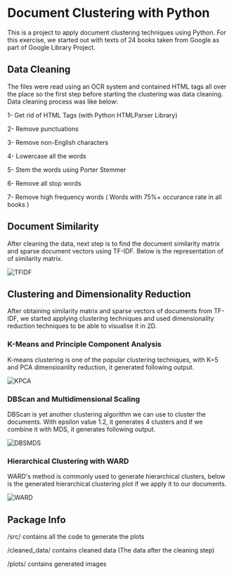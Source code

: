 # Document Clustering with Python

This is a project to apply document clustering techniques using Python. For this exercise, we started out with texts of 24 books taken from Google as part of Google Library Project. 

## Data Cleaning

The files were read using an OCR system and contained HTML tags all over the place so the first step before starting the clustering was data cleaning. Data cleaning process was like below:

1- Get rid of HTML Tags (with Python HTMLParser Library)

2- Remove punctuations

3- Remove non-English characters

4- Lowercase all the words

5- Stem the words using Porter Stemmer

6- Remove all stop words

7- Remove high frequency words ( Words with 75%+ occurance rate in all books )

## Document Similarity

After cleaning the data, next step is to find the document similarity matrix and sparse document vectors using TF-IDF. Below is the representation of of similarity matrix. 

![TFIDF](https://raw.githubusercontent.com/utkuozbulak/document-clustering/master/plots/similarity_matrix.png "TFIDF")

## Clustering and Dimensionality Reduction

After obtaining similarity matrix and sparse vectors of documents from TF-IDF, we started applying clustering techniques and used dimensionality reduction techniques to be able to visualise it in 2D.


### K-Means and Principle Component Analysis

K-means clustering is one of the popular clustering techniques, with K=5 and PCA dimensioanlity reduction, it generated following output.

![KPCA](https://raw.githubusercontent.com/utkuozbulak/document-clustering/master/plots/lined_2.png "KPCA")

### DBScan and Multidimensional Scaling

DBScan is yet another clustering algorithm we can use to cluster the documents. With epsilon value 1.2, it generates 4 clusters and if we combine it with MDS, it generates following output.

![DBSMDS](https://raw.githubusercontent.com/utkuozbulak/document-clustering/master/plots/dbscan-mds.png "DBSMDS")


### Hierarchical Clustering with WARD

WARD's method is commonly used to generate hierarchical clusters, below is the generated hierarchical clustering plot if we apply it to our documents.

![WARD](https://raw.githubusercontent.com/utkuozbulak/document-clustering/master/plots/hier_clustering.png "WARD")

## Package Info

/src/ contains all the code to generate the plots

/cleaned_data/ contains cleaned data (The data after the cleaning step)

/plots/ contains generated images



